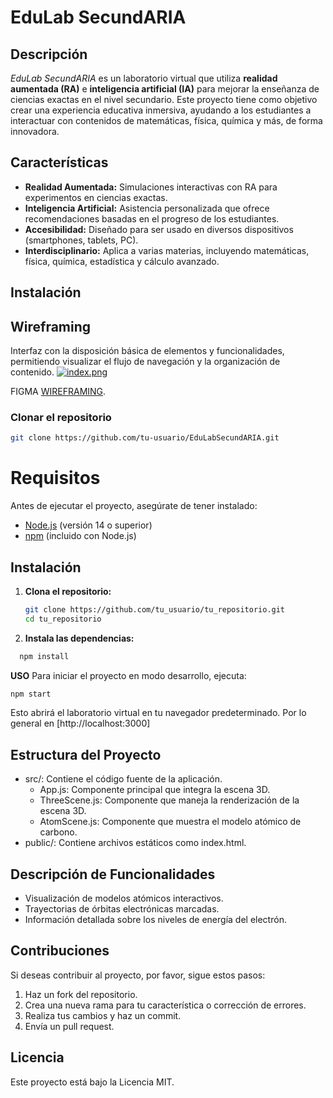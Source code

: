 # EduLab SecundARIA

## Descripción

_EduLab SecundARIA_ es un laboratorio virtual que utiliza **realidad aumentada (RA)** e **inteligencia artificial (IA)** para mejorar la enseñanza de ciencias exactas en el nivel secundario. Este proyecto tiene como objetivo crear una experiencia educativa inmersiva, ayudando a los estudiantes a interactuar con contenidos de matemáticas, física, química y más, de forma innovadora.

## Características

- **Realidad Aumentada:** Simulaciones interactivas con RA para experimentos en ciencias exactas.
- **Inteligencia Artificial:** Asistencia personalizada que ofrece recomendaciones basadas en el progreso de los estudiantes.
- **Accesibilidad:** Diseñado para ser usado en diversos dispositivos (smartphones, tablets, PC).
- **Interdisciplinario:** Aplica a varias materias, incluyendo matemáticas, física, química, estadística y cálculo avanzado.

## Instalación

## Wireframing

Interfaz con la disposición básica de elementos y funcionalidades, permitiendo visualizar el flujo de navegación y la organización de contenido.
[![index.png](https://i.postimg.cc/mDY7XNV9/index.png)](https://postimg.cc/473KncD4)


FIGMA [WIREFRAMING](https://www.figma.com/design/ShiY2umIUGWGlU9Bnhqs2n/Untitled?node-id=0-1&node-type=canvas&t=gG1rJaiKyHmqpoDA-0).



### Clonar el repositorio

```bash
git clone https://github.com/tu-usuario/EduLabSecundARIA.git
```


# Requisitos
Antes de ejecutar el proyecto, asegúrate de tener instalado:

- [Node.js](https://nodejs.org/) (versión 14 o superior)
- [npm](https://www.npmjs.com/) (incluido con Node.js)

## Instalación

1. **Clona el repositorio:**

   ```bash
   git clone https://github.com/tu_usuario/tu_repositorio.git
   cd tu_repositorio
   ```


2. **Instala las dependencias:**
```bash
  npm install
```
**USO**
Para iniciar el proyecto en modo desarrollo, ejecuta:
```bash
npm start
```

Esto abrirá el laboratorio virtual en tu navegador predeterminado. Por lo general en [http://localhost:3000]

## Estructura del Proyecto
- src/: Contiene el código fuente de la aplicación.
 	- App.js: Componente principal que integra la escena 3D.
 	- ThreeScene.js: Componente que maneja la renderización de la escena 3D.
	- AtomScene.js: Componente que muestra el modelo atómico de carbono.
- public/: Contiene archivos estáticos como index.html.
## Descripción de Funcionalidades
- Visualización de modelos atómicos interactivos.
- Trayectorias de órbitas electrónicas marcadas.
- Información detallada sobre los niveles de energía del electrón.

## Contribuciones
Si deseas contribuir al proyecto, por favor, sigue estos pasos:

1. Haz un fork del repositorio.
2. Crea una nueva rama para tu característica o corrección de errores.
3. Realiza tus cambios y haz un commit.
4. Envía un pull request.

## Licencia
Este proyecto está bajo la Licencia MIT.
